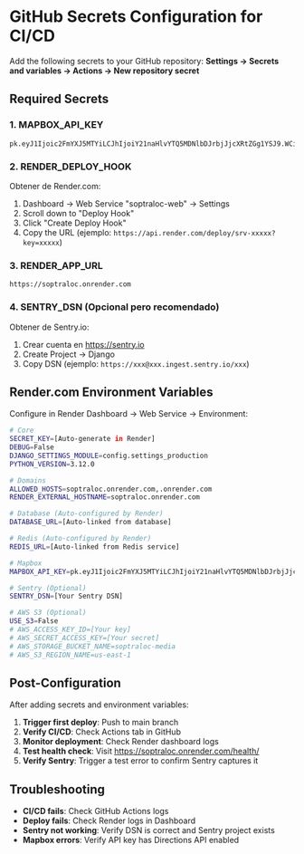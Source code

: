 # GitHub Secrets Configuration for CI/CD

Add the following secrets to your GitHub repository:
**Settings → Secrets and variables → Actions → New repository secret**

## Required Secrets

### 1. MAPBOX_API_KEY
```
pk.eyJ1Ijoic2FmYXJ5MTYiLCJhIjoiY21naHlvYTQ5MDNlbDJrbjJjcXRtZGg1YSJ9.WCiyTSY_CCfB02N_Nfx7kg
```

### 2. RENDER_DEPLOY_HOOK
Obtener de Render.com:
1. Dashboard → Web Service "soptraloc-web" → Settings
2. Scroll down to "Deploy Hook"
3. Click "Create Deploy Hook"
4. Copy the URL (ejemplo: `https://api.render.com/deploy/srv-xxxxx?key=xxxxx`)

### 3. RENDER_APP_URL
```
https://soptraloc.onrender.com
```

### 4. SENTRY_DSN (Opcional pero recomendado)
Obtener de Sentry.io:
1. Crear cuenta en https://sentry.io
2. Create Project → Django
3. Copy DSN (ejemplo: `https://xxx@xxx.ingest.sentry.io/xxx`)

## Render.com Environment Variables

Configure in Render Dashboard → Web Service → Environment:

```bash
# Core
SECRET_KEY=[Auto-generate in Render]
DEBUG=False
DJANGO_SETTINGS_MODULE=config.settings_production
PYTHON_VERSION=3.12.0

# Domains
ALLOWED_HOSTS=soptraloc.onrender.com,.onrender.com
RENDER_EXTERNAL_HOSTNAME=soptraloc.onrender.com

# Database (Auto-configured by Render)
DATABASE_URL=[Auto-linked from database]

# Redis (Auto-configured by Render)
REDIS_URL=[Auto-linked from Redis service]

# Mapbox
MAPBOX_API_KEY=pk.eyJ1Ijoic2FmYXJ5MTYiLCJhIjoiY21naHlvYTQ5MDNlbDJrbjJjcXRtZGg1YSJ9.WCiyTSY_CCfB02N_Nfx7kg

# Sentry (Optional)
SENTRY_DSN=[Your Sentry DSN]

# AWS S3 (Optional)
USE_S3=False
# AWS_ACCESS_KEY_ID=[Your key]
# AWS_SECRET_ACCESS_KEY=[Your secret]
# AWS_STORAGE_BUCKET_NAME=soptraloc-media
# AWS_S3_REGION_NAME=us-east-1
```

## Post-Configuration

After adding secrets and environment variables:

1. **Trigger first deploy**: Push to main branch
2. **Verify CI/CD**: Check Actions tab in GitHub
3. **Monitor deployment**: Check Render dashboard logs
4. **Test health check**: Visit https://soptraloc.onrender.com/health/
5. **Verify Sentry**: Trigger a test error to confirm Sentry captures it

## Troubleshooting

- **CI/CD fails**: Check GitHub Actions logs
- **Deploy fails**: Check Render logs in Dashboard
- **Sentry not working**: Verify DSN is correct and Sentry project exists
- **Mapbox errors**: Verify API key has Directions API enabled
